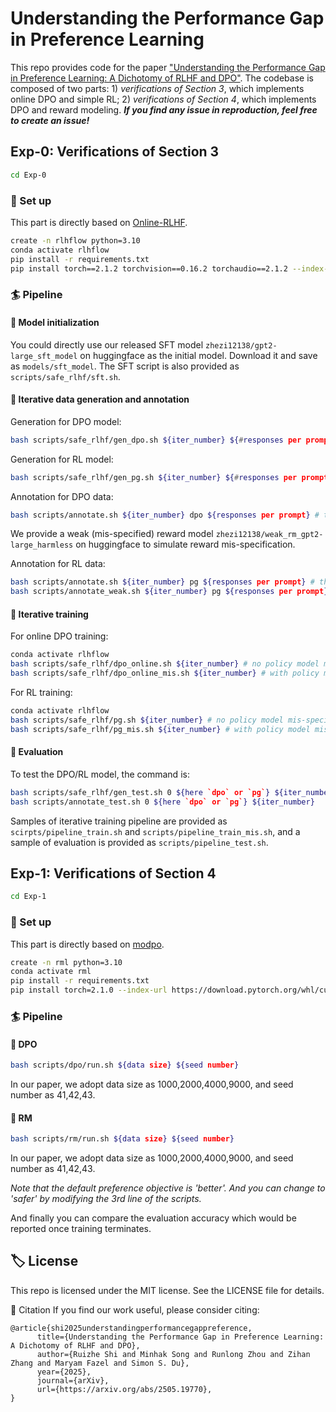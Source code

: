 # Understanding the Performance Gap in Preference Learning
This repo provides code for the paper ["Understanding the Performance Gap in Preference Learning: A Dichotomy of RLHF and DPO"](https://arxiv.org/pdf/2505.19770). The codebase is composed of two parts: 1) *verifications of Section 3*, which implements online DPO and simple RL; 2) *verifications of Section 4*, which implements DPO and reward modeling. ***If you find any issue in reproduction, feel free to create an issue!***

## Exp-0: Verifications of Section 3

```bash
cd Exp-0
```

### 🔨 Set up
This part is directly based on [Online-RLHF](https://github.com/RLHFlow/Online-RLHF).

```bash
create -n rlhflow python=3.10
conda activate rlhflow
pip install -r requirements.txt
pip install torch==2.1.2 torchvision==0.16.2 torchaudio==2.1.2 --index-url https://download.pytorch.org/whl/test/cu118
```

### 🏄 Pipeline

#### 🐜 Model initialization

You could directly use our released SFT model `zhezi12138/gpt2-large_sft_model` on huggingface as the initial model. Download it and save as `models/sft_model`. The SFT script is also provided as `scripts/safe_rlhf/sft.sh`.

#### 🐝 Iterative data generation and annotation

Generation for DPO model:
```bash
bash scripts/safe_rlhf/gen_dpo.sh ${iter_number} ${#responses per prompt} # the response number is set as 2 in our experiments
```

Generation for RL model:
```bash
bash scripts/safe_rlhf/gen_pg.sh ${iter_number} ${#responses per prompt} # the response number is set as 2 in our experiments; when iter_number=1, it is equivalent to DPO generation.
```

Annotation for DPO data:
```bash
bash scripts/annotate.sh ${iter_number} dpo ${responses per prompt} # the response number is set as 2 in our experiments
```

We provide a weak (mis-specified) reward model `zhezi12138/weak_rm_gpt2-large_harmless` on huggingface to simulate reward mis-specification.

Annotation for RL data:
```bash
bash scripts/annotate.sh ${iter_number} pg ${responses per prompt} # the response number is set as 2 in our experiments
bash scripts/annotate_weak.sh ${iter_number} pg ${responses per prompt} # annotation with reward model mis-specification
```

#### 🐧 Iterative training

For online DPO training:
```bash
conda activate rlhflow
bash scripts/safe_rlhf/dpo_online.sh ${iter_number} # no policy model mis-specification
bash scripts/safe_rlhf/dpo_online_mis.sh ${iter_number} # with policy model mis-specification
```

For RL training:
```bash
conda activate rlhflow
bash scripts/safe_rlhf/pg.sh ${iter_number} # no policy model mis-specification
bash scripts/safe_rlhf/pg_mis.sh ${iter_number} # with policy model mis-specification
```

#### 🐤 Evaluation
To test the DPO/RL model, the command is:
```bash
bash scripts/safe_rlhf/gen_test.sh 0 ${here `dpo` or `pg`} ${iter_number}
bash scripts/annotate_test.sh 0 ${here `dpo` or `pg`} ${iter_number}
```

Samples of iterative training pipeline are provided as `scirpts/pipeline_train.sh` and `scripts/pipeline_train_mis.sh`, and a sample of evaluation is provided as `scripts/pipeline_test.sh`. 

## Exp-1: Verifications of Section 4

```bash
cd Exp-1
```

### 🔨 Set up
This part is directly based on [modpo](https://github.com/ZHZisZZ/modpo). 

```bash
create -n rml python=3.10
conda activate rml
pip install -r requirements.txt
pip install torch=2.1.0 --index-url https://download.pytorch.org/whl/cu118
```

### 🏄 Pipeline

#### 🍎 DPO

```bash
bash scripts/dpo/run.sh ${data size} ${seed number}
```
In our paper, we adopt data size as 1000,2000,4000,9000, and seed number as 41,42,43.

#### 🍏 RM
 
```bash
bash scripts/rm/run.sh ${data size} ${seed number}
```
In our paper, we adopt data size as 1000,2000,4000,9000, and seed number as 41,42,43.

*Note that the default preference objective is 'better'. And you can change to 'safer' by modifying the 3rd line of the scripts.*

And finally you can compare the evaluation accuracy which would be reported once training terminates.

## 🏷️ License
This repo is licensed under the MIT license. See the LICENSE file for details.

📝 Citation
If you find our work useful, please consider citing:

```
@article{shi2025understandingperformancegappreference,
      title={Understanding the Performance Gap in Preference Learning: A Dichotomy of RLHF and DPO}, 
      author={Ruizhe Shi and Minhak Song and Runlong Zhou and Zihan Zhang and Maryam Fazel and Simon S. Du},
      year={2025},
      journal={arXiv},
      url={https://arxiv.org/abs/2505.19770}, 
}
```